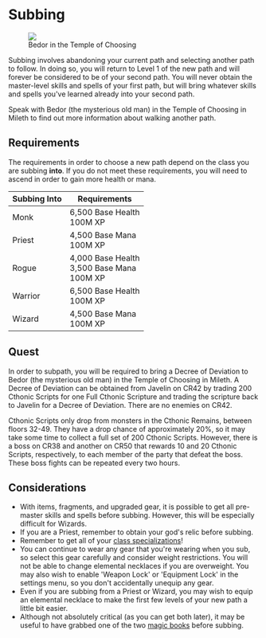 # Subbing

<figure>
  <img src="../../images/bedor.jpg"/>
  <figcaption>Bedor in the Temple of Choosing</figcaption>
</figure>

Subbing involves abandoning your current path and selecting another path to follow. In doing so, you will return to Level 1 of the new path and will forever be considered to be of your second path. You will never obtain the master-level skills and spells of your first path, but will bring whatever skills and spells you've learned already into your second path.

Speak with Bedor (the mysterious old man) in the Temple of Choosing in Mileth to find out more information about walking another path.

## Requirements

The requirements in order to choose a new path depend on the class you are subbing **into**. If you do not meet these requirements, you will need to ascend in order to gain more health or mana.

| **Subbing Into** | **Requirements** |
| - | - |
| Monk | 6,500 Base Health <br> 100M XP |
| Priest | 4,500 Base Mana <br> 100M XP |
| Rogue | 4,000 Base Health <br> 3,500 Base Mana <br> 100M XP |
| Warrior | 6,500 Base Health <br> 100M XP |
| Wizard | 4,500 Base Mana <br> 100M XP |

## Quest

In order to subpath, you will be required to bring a Decree of Deviation to Bedor (the mysterious old man) in the Temple of Choosing in Mileth. A Decree of Deviation can be obtained from Javelin on CR42 by trading 200 Cthonic Scripts for one Full Cthonic Scripture and trading the scripture back to Javelin for a Decree of Deviation. There are no enemies on CR42.

Cthonic Scripts only drop from monsters in the Cthonic Remains, between floors 32-49. They have a drop chance of approximately 20%, so it may take some time to collect a full set of 200 Cthonic Scripts. However, there is a boss on CR38 and another on CR50 that rewards 10 and 20 Cthonic Scripts, respectively, to each member of the party that defeat the boss. These boss fights can be repeated every two hours.

## Considerations

- With items, fragments, and upgraded gear, it is possible to get all pre-master skills and spells before subbing. However, this will be especially difficult for Wizards.
- If you are a Priest, remember to obtain your god's relic before subbing.
- Remember to get all of your [class specializations](../specializations)!
- You can continue to wear any gear that you're wearing when you sub, so select this gear carefully and consider weight restrictions. You will not be able to change elemental necklaces if you are overweight. You may also wish to enable 'Weapon Lock' or 'Equipment Lock' in the settings menu, so you don't accidentally unequip any gear.
- Even if you are subbing from a Priest or Wizard, you may wish to equip an elemental necklace to make the first few levels of your new path a little bit easier.
- Although not absolutely critical (as you can get both later), it may be useful to have grabbed one of the two [magic books](../../knowledge/books) before subbing.

